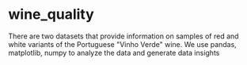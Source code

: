 # wine_quality
There are two datasets that provide information on samples of red and white variants of the Portuguese "Vinho Verde" wine. We use pandas, matplotlib, numpy to analyze the data and generate data insights
